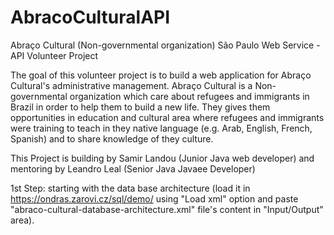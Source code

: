 # AbracoCulturalAPI
Abraço Cultural (Non-governmental organization) São Paulo Web Service - API Volunteer Project

The goal of this volunteer project is to build a web application for Abraço Cultural's administrative management.
Abraço Cultural is a Non-governmental organization which care about refugees and immigrants in Brazil in order to help them to build a new life.
They gives them opportunities in education and cultural area where refugees and immigrants were training to teach in they native language (e.g. Arab, English, French, Spanish) and to share knowledge of they culture.

This Project is building by Samir Landou (Junior Java web developer) and mentoring by Leandro Leal (Senior Java Javaee Developer)

1st Step: starting with the data base architecture (load it in https://ondras.zarovi.cz/sql/demo/ using "Load xml" option and paste "abraco-cultural-database-architecture.xml" file's content in "Input/Output" area).

